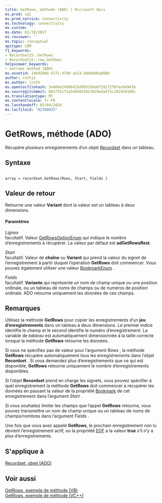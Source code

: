 ```yaml
---
title: GetRows, méthode (ADO) | Microsoft Docs
ms.prod: sql
ms.prod_service: connectivity
ms.technology: connectivity
ms.custom: ''
ms.date: 01/19/2017
ms.reviewer: ''
ms.topic: conceptual
apitype: COM
f1_keywords:
- Recordset15::GetRows
- Recordset15::raw_GetRows
helpviewer_keywords:
- Getrows method [ADO]
ms.assetid: 14b92860-4171-47d9-a413-dd60dd6a8880
author: rothja
ms.author: jroth
ms.openlocfilehash: 3e468e24506425d995320a8729272f87ac64943b
ms.sourcegitcommit: 6037fb1f1a5ddd933017029eda5f5c281939100c
ms.translationtype: MT
ms.contentlocale: fr-FR
ms.lasthandoff: 05/04/2020
ms.locfileid: "82760035"
---
```

# <a name="getrows-method-ado"></a>GetRows, méthode (ADO)
Récupère plusieurs enregistrements d’un objet [Recordset](../../../ado/reference/ado-api/recordset-object-ado.md) dans un tableau.  
  
## <a name="syntax"></a>Syntaxe  
  
```  
  
array = recordset.GetRows(Rows, Start, Fields )  
```  
  
## <a name="return-value"></a>Valeur de retour  
 Retourne une valeur **Variant** dont la valeur est un tableau à deux dimensions.  
  
#### <a name="parameters"></a>Paramètres  
 *Lignes*  
 facultatif. Valeur [GetRowsOptionEnum](../../../ado/reference/ado-api/getrowsoptionenum.md) qui indique le nombre d’enregistrements à récupérer. La valeur par défaut est **adGetRowsRest**.  
  
 *Start*  
 facultatif. Valeur de **chaîne** ou **Variant** qui prend la valeur du signet de l’enregistrement à partir duquel l’opération **GetRows** doit commencer. Vous pouvez également utiliser une valeur [BookmarkEnum](../../../ado/reference/ado-api/bookmarkenum.md) .  
  
 *Fields*  
 facultatif. **Variante** qui représente un nom de champ unique ou une position ordinale, ou un tableau de noms de champs ou de numéros de position ordinale. ADO retourne uniquement les données de ces champs.  
  
## <a name="remarks"></a>Remarques  
 Utilisez la méthode **GetRows** pour copier les enregistrements d’un **jeu d’enregistrements** dans un tableau à deux dimensions. Le premier indice identifie le champ et le second identifie le numéro d’enregistrement. La variable de *tableau* est automatiquement dimensionnée à la taille correcte lorsque la méthode **GetRows** retourne les données.  
  
 Si vous ne spécifiez pas de valeur pour l’argument *Rows* , la méthode **GetRows** récupère automatiquement tous les enregistrements dans l’objet **Recordset** . Si vous demandez plus d’enregistrements que ce qui est disponible, **GetRows** retourne uniquement le nombre d’enregistrements disponibles.  
  
 Si l’objet **Recordset** prend en charge les signets, vous pouvez spécifier à quel enregistrement la méthode **GetRows** doit commencer à récupérer les données en passant la valeur de la propriété [Bookmark](../../../ado/reference/ado-api/bookmark-property-ado.md) de cet enregistrement dans l’argument *Start* .  
  
 Si vous souhaitez limiter les champs que l’appel **GetRows** retourne, vous pouvez transmettre un nom de champ unique ou un tableau de noms de champs/nombres dans l’argument *Fields* .  
  
 Une fois que vous avez appelé **GetRows**, le prochain enregistrement non lu devient l’enregistrement actif, ou la propriété [EOF](../../../ado/reference/ado-api/bof-eof-properties-ado.md) a la valeur **true** s’il n’y a plus d’enregistrements.  
  
## <a name="applies-to"></a>S'applique à  
 [Recordset, objet (ADO)](../../../ado/reference/ado-api/recordset-object-ado.md)  
  
## <a name="see-also"></a>Voir aussi  
 [GetRows, exemple de méthode (VB)](../../../ado/reference/ado-api/getrows-method-example-vb.md)   
 [GetRows, exemple de méthode (VC++)](../../../ado/reference/ado-api/getrows-method-example-vc.md)   
